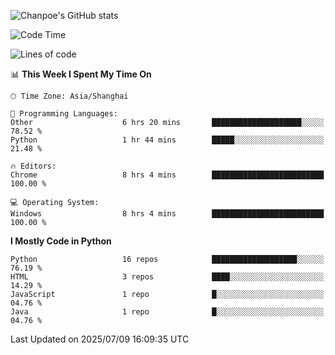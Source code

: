![Chanpoe's GitHub stats](https://github-readme-stats.vercel.app/api?username=Chanpoe&show_icons=true&count_private=true&theme=cobalt)

<!--START_SECTION:waka-->
![Code Time](http://img.shields.io/badge/Code%20Time-673%20hrs%2029%20mins-blue)

![Lines of code](https://img.shields.io/badge/From%20Hello%20World%20I%27ve%20Written-1.7%20million%20lines%20of%20code-blue)

📊 **This Week I Spent My Time On** 

```text
🕑︎ Time Zone: Asia/Shanghai

💬 Programming Languages: 
Other                    6 hrs 20 mins       ████████████████████░░░░░   78.52 % 
Python                   1 hr 44 mins        █████░░░░░░░░░░░░░░░░░░░░   21.48 % 

🔥 Editors: 
Chrome                   8 hrs 4 mins        █████████████████████████   100.00 % 

💻 Operating System: 
Windows                  8 hrs 4 mins        █████████████████████████   100.00 % 
```

**I Mostly Code in Python** 

```text
Python                   16 repos            ███████████████████░░░░░░   76.19 % 
HTML                     3 repos             ████░░░░░░░░░░░░░░░░░░░░░   14.29 % 
JavaScript               1 repo              █░░░░░░░░░░░░░░░░░░░░░░░░   04.76 % 
Java                     1 repo              █░░░░░░░░░░░░░░░░░░░░░░░░   04.76 % 
```




 Last Updated on 2025/07/09 16:09:35 UTC
<!--END_SECTION:waka-->
